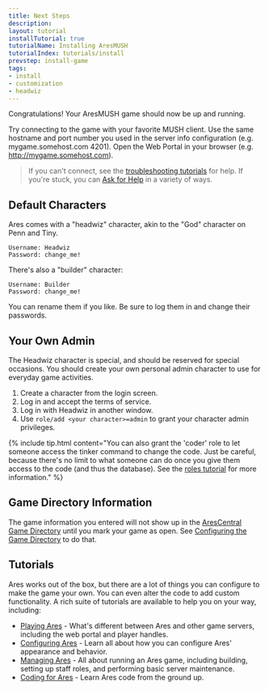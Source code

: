 ```yaml
---
title: Next Steps
description:
layout: tutorial
installTutorial: true
tutorialName: Installing AresMUSH
tutorialIndex: tutorials/install
prevstep: install-game
tags: 
- install
- customization
- headwiz
---
```


Congratulations! Your AresMUSH game should now be up and running.

Try connecting to the game with your favorite MUSH client. Use the same hostname and port number you used in the server info configuration (e.g. mygame.somehost.com 4201).   Open the Web Portal in your browser (e.g. http://mygame.somehost.com). 

> If you can't connect, see the [troubleshooting tutorials](/tutorials/code) for help.  If you're stuck, you can [Ask for Help](/feedback.html) in a variety of ways.

## Default Characters

Ares comes with a "headwiz" character, akin to the "God" character on Penn and Tiny. 

    Username: Headwiz
    Password: change_me!

There's also a "builder" character:

    Username: Builder
    Password: change_me!

You can rename them if you like.  Be sure to log them in and change their passwords.

## Your Own Admin

The Headwiz character is special, and should be reserved for special occasions.  You should create your own personal admin character to use for everyday game activities.

1. Create a character from the login screen.
2. Log in and accept the terms of service.
3. Log in with Headwiz in another window.
4. Use `role/add <your character>=admin` to grant your character admin privileges.

{% include tip.html content="You can also grant the 'coder' role to let someone access the tinker command to change the code.  Just be careful, because there's no limit to what someone can do once you give them access to the code (and thus the database).  See the [roles tutorial](/tutorials/manage/roles.html) for more information." %}

## Game Directory Information

The game information you entered will not show up in the [AresCentral Game Directory](http://arescentral.aresmush.com/games) until you mark your game as open.  See [Configuring the Game Directory](/tutorials/config/game_dir.html) to do that.

## Tutorials

Ares works out of the box, but there are a lot of things you can configure to make the game your own.  You can even alter the code to add custom functionality.  A rich suite of tutorials are available to help you on your way, including:

* [Playing Ares](/tutorials/play) - What's different between Ares and other game servers, including the web portal and player handles.
* [Configuring Ares](/tutorials/config) - Learn all about how you can configure Ares' appearance and behavior.
* [Managing Ares](/tutorials/manage) - All about running an Ares game, including building, setting up staff roles, and performing basic server maintenance.
* [Coding for Ares](/tutorials/code) - Learn Ares code from the ground up.